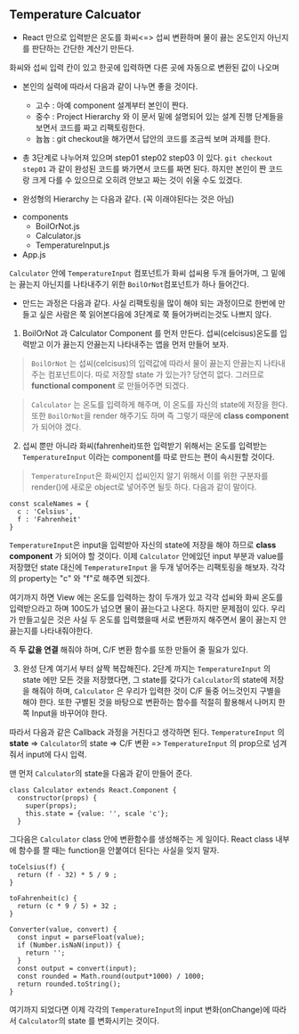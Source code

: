 ## Temperature Calcuator


* React 만으로 입력받은 온도를 화씨<=> 섭씨 변환하며 물이 끓는 온도인지 아닌지를 판단하는 간단한 계산기 만든다.

화씨와 섭씨 입력 칸이 있고 한곳에 입력하면 다른 곳에 자동으로 변환된 값이 나오며

* 본인의 실력에 따라서 다음과 같이 나누면 좋을 것이다.
  - 고수 : 아예 component 설계부터 본인이 짠다.
  - 중수 : Project Hierarchy 와 이 문서 밑에 설명되어 있는 설계 진행 단계들을 보면서 코드를 짜고 리팩토링한다.
  - 늅늅 : git checkout을 해가면서 답안의 코드를 조금씩 보며 과제를 한다.

* 총 3단계로 나누어져 있으며 step01 step02 step03 이 있다.
`git checkout step01` 과 같이 완성된 코드를 봐가면서 코드를 짜면 된다.
하지만 본인이 짠 코드랑 크게 다를 수 있으므로 오히려 안보고 짜는 것이 쉬울 수도 있겠다.

* 완성형의 Hierarchy 는 다음과 같다. (꼭 이래야된다는 것은 아님)
- components
  - BoilOrNot.js
  - Calculator.js
  - TemperatureInput.js
- App.js

`Calculator` 안에 `TemperatureInput` 컴포넌트가 화씨 섭씨용 두개 들어가며, 그 밑에는 끓는지 아닌지를 나타내주기 위한 `BoilOrNot`컴포넌트가 하나 들어간다.


* 만드는 과정은 다음과 같다.
사실 리팩토링을 많이 해야 되는 과정이므로 한번에 만들고 싶은 사람은 쭉 읽어본다음에 3단계로 쭉 들어가버리는것도 나쁘지 않다.


1. BoilOrNot 과 Calculator Component 를 먼저 만든다. 섭씨(celcisus)온도를 입력받고 이가 끓는지 안끓는지 나타내주는 앱을 먼저 만들어 보자.

 > `BoilOrNot` 는 섭씨(celcisus)의 입력값에 따라서 물이 끓는지 안끓는지 나타내주는 컴포넌트이다. 따로 저장할 state 가 있는가? 당연히 없다. 그러므로
**functional component** 로 만들어주면 되겠다.

 > `Calculator` 는 온도를 입력하게 해주며, 이 온도를 자신의 state에 저장을 한다. 또한 `BoilOrNot`을 render 해주기도 하며 즉 그렇기 때문에 **class component** 가 되어야 겠다.


2. 섭씨 뿐만 아니라 화씨(fahrenheit)또한 입력받기 위해서는 온도를 입력받는 `TemperatureInput` 이라는 component를 따로 만드는 편이 속시원할 것이다.

 > `TemperatureInput`은 화씨인지 섭씨인지 알기 위해서 이를 위한 구분자를 render()에 새로운 object로 넣어주면 될듯 하다. 다음과 같이 말이다.
```
const scaleNames = {
  c : 'Celsius',
  f : 'Fahrenheit'
}
```
`TemperatureInput`은 input을 입력받아 자신의 state에 저장을 해야 하므로 **class component** 가 되어야 할 것이다.
이제 `Calculator` 안에있던 input 부분과 value를 저장했던 state 대신에 `TemperatureInput` 을 두개 넣어주는 리팩토링을 해보자. 각각의 property는 "c" 와 "f"로 해주면 되겠다.

 여기까지 하면 View 에는 온도를 입력하는 창이 두개가 있고 각각 섭씨와 화씨 온도를 입력받으라고 하며 100도가 넘으면 물이 끓는다고 나온다. 하지만 문제점이 있다. 우리가 만들고싶은 것은 사실 두 온도를 입력했을때 서로 변환까지 해주면서 물이 끓는지 안끓는지를 나타내줘야한다.

 즉 **두 값을 연결** 해줘야 하며, C/F 변환 함수를 또한 만들어 줄 필요가 있다.


3. 완성 단계
여기서 부터 살짝 복잡해진다. 2단계 까지는 `TemperatureInput` 의 state 에만 모든 것을 저장했다면, 그 state를 갖다가 `Calculator`의 state에 저장을 해줘야 하며, `Calculator` 은 우리가 입력한 것이 C/F 둘중 어느것인지 구별을 해야 한다. 또한 구별된 것을 바탕으로 변환하는 함수를 적절히 활용해서 나머지 한쪽 Input을 바꾸어야 한다.

따라서 다음과 같은 Callback 과정을 거친다고 생각하면 된다.
`TemperatureInput` 의 **state** => `Calculator`의 state => C/F 변환 => `TemperatureInput` 의 prop으로 넘겨줘서 input에 다시 입력.

맨 먼저 `Calculator`의 state을 다움과 같이 만들어 준다.
 ```
 class Calculator extends React.Component {
   constructor(props) {
     super(props);
     this.state = {value: '', scale 'c'};
   }
```

그다음은 `Calculator` class 안에 변환함수를 생성해주는 게 일이다.
React class 내부에 함수를 짤 때는 function을 안붙여더 된다는 사실을 잊지 말자.
```
toCelsius(f) {
  return (f - 32) * 5 / 9 ;
}

toFahrenheit(c) {
  return (c * 9 / 5) + 32 ;
}

Converter(value, convert) {
  const input = parseFloat(value);
  if (Number.isNaN(input)) {
    return '';
  }
  const output = convert(input);
  const rounded = Math.round(output*1000) / 1000;
  return rounded.toString();
}
```

여기까지 되었다면 이제 각각의 `TemperatureInput`의 input 변화(onChange)에 따라서 `Calculator`의 state 를 변화시키는 것이다.
